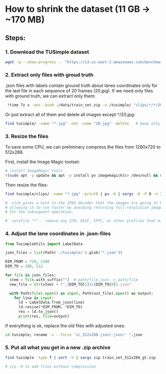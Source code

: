 
# How to shrink the dataset (11 GB → ~170 MB)

<!-- markdownlint-disable no-trailing-punctuation -->
## Steps:  

### 1. Download the TUSimple dataset

``` bash
wget -q --show-progress -- "https://s3.us-east-2.amazonaws.com/benchmark-frontend/datasets/1/train_set.zip" 
```

### 2. Extract only files with groud truth

.json files with labels contain ground truth about lanes coordinates only for the last file in each sequence of 20 frames (20.jpg). If we need only files with ground truth, we can extract only them:

``` bash
 !time 7z x -aos -bso0 ./data/train_set.zip -o./tusimple/ "clips/*/*/20.jpg" "*.json" 
```

Or just extract all of them and delete all images except \*/20.jpg:

``` bash
find tusimple/ -name "*.jpg" -not -name "20.jpg" -delete   # keep only 20.jpg
```

### 3. Resize the files

To save some CPU, we can preliminary compress the files from 1280x720 to 512x288.

First, install the Image Magic toolset:

``` bash
# install ImageMagic tools
!(sudo apt -y update && apt -y install pv imagemagick)&> /dev/null && echo done || echo error
```

Then resize the files:

``` bash
find tusimple/clips/ -name "*.jpg" -print0 | pv -0 | xargs -0 -P 8 -n 10 mogrify -size 512x288 -resize 512x288! # +profile "*"

# -size gives a hint to the JPEG decoder that the images are going to be downscaled,
# allowing it to run faster by avoiding returning full-resolution images to ImageMagick
# for the subsequent operation.

#  +profile "*" - remove any ICM, EXIF, IPTC, or other profiles that might be present in the input (uncomment if needed)
```

### 4. Adjust the lane coordinates in .json-files

```python
from TusimpleUtils import LabelData

json_files = list(Path('./tusimple/').glob('*.json'))

DIM_FROM = 720, 1280
DIM_TO = 288, 512

for file in json_files:
  stem = file.with_suffix("")  # path/file.json -> path/file
  new_file = str(stem) + f"_{DIM_TO[1]}x{DIM_TO[0]}.json"

  with Path(file).open() as input, Path(out_file).open() as output:
    for line in input:
      ld = LabelData.from_json(line)
      ld.resize(*DIM_FROM, *DIM_TO)
      res = ld.to_json()
      print(res, file=output)
```

If everything is ok, replace the old files with adjusted ones:

``` bash
cd tusimple; rename -v --force 's/_512x288.json/.json/' *.json
```

### 5. Put all what you get in a new .zip archive

``` bash
find tusimple -type f | sort -V | xargs zip train_set_512x288_gt.zip  

# zip -0 to add files without compression
```
